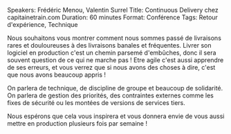 Speakers: Frédéric Menou, Valentin Surrel
Title: Continuous Delivery chez capitainetrain.com
Duration: 60 minutes
Format: Conférence
Tags: Retour d'expérience, Technique

Nous souhaitons vous montrer comment nous sommes passé de livraisons rares et douloureuses à des livraisons banales et fréquentes.
Livrer son logiciel en production c'est un chemin parsemé d'embûches, donc il sera souvent question de ce qui ne marche pas !
Etre agile c'est aussi apprendre de ses erreurs, et vous verrez que si nous avons des choses à dire, c'est que nous avons beaucoup appris !

On parlera de technique, de discipline de groupe et beaucoup de solidarité.
On parlera de gestion des priorités, des contraintes externes comme les fixes de sécurité ou les montées de versions de services tiers.

Nous espérons que cela vous inspirera et vous donnera envie de vous aussi mettre en production plusieurs fois par semaine !
